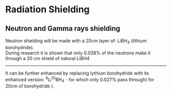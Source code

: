 # Radiation Shielding
## Neutron and Gamma rays shielding
Neutron shielding will be made with a 20cm layer of:  LiBH<sub>4</sub>  (lithium borohydride).<br>
During research it is shown that only 0.038% of the neutrons make it through a 20 cm shield of natural LiBH4
***
It can be further enhanced by replacing lythium borohydride with its enhanced version: <sup>6</sup>Li<sup>10</sup>BH<sub>4</sub> - for which only 0.027% pass through( for 20cm of borohydride ).

